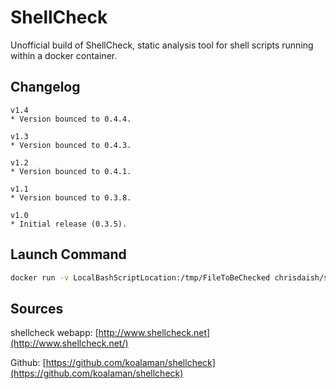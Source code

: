 # ShellCheck

Unofficial build of ShellCheck, static analysis tool for shell scripts running
within a docker container.

## Changelog

```
v1.4
* Version bounced to 0.4.4.

v1.3
* Version bounced to 0.4.3.

v1.2
* Version bounced to 0.4.1.

v1.1
* Version bounced to 0.3.8.

v1.0
* Initial release (0.3.5).
```

## Launch Command

```bash
docker run -v LocalBashScriptLocation:/tmp/FileToBeChecked chrisdaish/shellcheck
```

## Sources

shellcheck webapp: [http://www.shellcheck.net](http://www.shellcheck.net/)

Github: [https://github.com/koalaman/shellcheck](https://github.com/koalaman/shellcheck)

